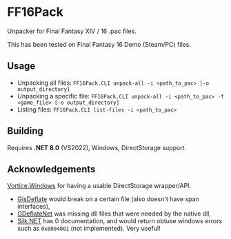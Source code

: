 # FF16Pack

Unpacker for Final Fantasy XIV / 16 .pac files.

This has been tested on Final Fantasy 16 Demo (Steam/PC) files.

## Usage

* Unpacking all files: `FF16Pack.CLI unpack-all -i <path_to_pac> [-o output_directory]`
* Unpacking a specific file: `FF16Pack.CLI unpack-all -i <path_to_pac> -f <game_file> [-o output_directory]`
* Listing files: `FF16Pack.CLI list-files -i <path_to_pac>`

## Building

Requires **.NET 8.0** (VS2022), Windows, DirectStorage support.

## Acknowledgements

[Vortice.Windows](https://github.com/amerkoleci/Vortice.Windows) for having a usable DirectStorage wrapper/API.
* [GisDeflate](https://github.com/sk-zk/GisDeflate) would break on a certain file (also doesn't have span interfaces),
* [GDeflateNet](https://github.com/yretenai/GDeflateNet) was missing dll files that were needed by the native dll,
* [Silk.NET](https://github.com/dotnet/Silk.NET) has 0 documentation, and would return obtuse windows errors such as `0x8004001` (not implemented). Very useful!
